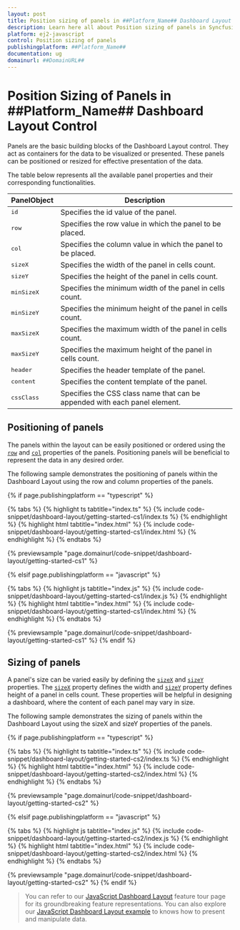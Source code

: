 ```yaml
---
layout: post
title: Position sizing of panels in ##Platform_Name## Dashboard Layout control | Syncfusion
description: Learn here all about Position sizing of panels in Syncfusion ##Platform_Name## Dashboard Layout control of Syncfusion Essential JS 2 and more.
platform: ej2-javascript
control: Position sizing of panels
publishingplatform: ##Platform_Name##
documentation: ug
domainurl: ##DomainURL##
---
```


# Position Sizing of Panels in ##Platform_Name## Dashboard Layout Control

Panels are the basic building blocks of the Dashboard Layout control. They act as containers for the data to be visualized or presented. These panels can be positioned or resized for effective presentation of the data.

The table below represents all the available panel properties and their corresponding functionalities.

| **PanelObject** | **Description** |
| --- | --- |
| <kbd>id</kbd> | Specifies the id value of the panel. |
| <kbd>row</kbd> | Specifies the row value in which the panel to be placed. |
| <kbd>col</kbd> | Specifies the column value in which the panel to be placed. |
| <kbd>sizeX</kbd> | Specifies the width of the panel in cells count. |
| <kbd>sizeY</kbd> | Specifies the height of the panel in cells count. |
| <kbd>minSizeX</kbd> | Specifies the minimum width of the panel in cells count. |
| <kbd>minSizeY</kbd> | Specifies the minimum height of the panel in cells count. |
| <kbd>maxSizeX</kbd> | Specifies the maximum width of the panel in cells count. |
| <kbd>maxSizeY</kbd> | Specifies the maximum height of the panel in cells count. |
| <kbd>header</kbd> | Specifies the header template of the panel. |
| <kbd>content</kbd> | Specifies the content template of the panel. |
| <kbd>cssClass</kbd> | Specifies the CSS class name that can be appended with each panel element.|

## Positioning of panels

The panels within the layout can be easily positioned or ordered using the [`row`](../../api/dashboard-layout/panelModel/#row)  and [`col`](../../api/dashboard-layout/panelModel/#col)  properties of the panels. Positioning panels will be beneficial to represent the data in any desired order.

The following sample demonstrates the positioning of panels within the Dashboard Layout using the row and column properties of the panels.

{% if page.publishingplatform == "typescript" %}

 {% tabs %}
{% highlight ts tabtitle="index.ts" %}
{% include code-snippet/dashboard-layout/getting-started-cs1/index.ts %}
{% endhighlight %}
{% highlight html tabtitle="index.html" %}
{% include code-snippet/dashboard-layout/getting-started-cs1/index.html %}
{% endhighlight %}
{% endtabs %}

{% previewsample "page.domainurl/code-snippet/dashboard-layout/getting-started-cs1" %}

{% elsif page.publishingplatform == "javascript" %}

{% tabs %}
{% highlight js tabtitle="index.js" %}
{% include code-snippet/dashboard-layout/getting-started-cs1/index.js %}
{% endhighlight %}
{% highlight html tabtitle="index.html" %}
{% include code-snippet/dashboard-layout/getting-started-cs1/index.html %}
{% endhighlight %}
{% endtabs %}

{% previewsample "page.domainurl/code-snippet/dashboard-layout/getting-started-cs1" %}
{% endif %}

## Sizing of panels

A panel's size can be varied easily by defining the [`sizeX`](../../api/dashboard-layout/panelModel/#sizex) and [`sizeY`](../../api/dashboard-layout/panelModel/#sizey) properties. The [`sizeX`](../../api/dashboard-layout/panelModel/#sizex) property defines the width and [`sizeY`](../../api/dashboard-layout/panelModel/#sizey) property defines height of a panel in cells count. These properties will be helpful in designing a dashboard, where the content of each panel may vary in size.

The following sample demonstrates the sizing of panels within the Dashboard Layout using the sizeX and sizeY properties of the panels.

{% if page.publishingplatform == "typescript" %}

 {% tabs %}
{% highlight ts tabtitle="index.ts" %}
{% include code-snippet/dashboard-layout/getting-started-cs2/index.ts %}
{% endhighlight %}
{% highlight html tabtitle="index.html" %}
{% include code-snippet/dashboard-layout/getting-started-cs2/index.html %}
{% endhighlight %}
{% endtabs %}

{% previewsample "page.domainurl/code-snippet/dashboard-layout/getting-started-cs2" %}

{% elsif page.publishingplatform == "javascript" %}

{% tabs %}
{% highlight js tabtitle="index.js" %}
{% include code-snippet/dashboard-layout/getting-started-cs2/index.js %}
{% endhighlight %}
{% highlight html tabtitle="index.html" %}
{% include code-snippet/dashboard-layout/getting-started-cs2/index.html %}
{% endhighlight %}
{% endtabs %}

{% previewsample "page.domainurl/code-snippet/dashboard-layout/getting-started-cs2" %}
{% endif %}

> You can refer to our [JavaScript Dashboard Layout](https://www.syncfusion.com/javascript-ui-controls/js-dashboard-layout) feature tour page for its groundbreaking feature representations. You can also explore our [JavaScript Dashboard Layout example](https://ej2.syncfusion.com/demos/#/material/dashboard-layout/default.html) to knows how to present and manipulate data.